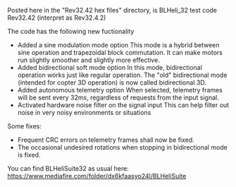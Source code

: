 Posted here in the "Rev32.42 hex files" directory, is BLHeli_32 test code Rev32.42 (interpret as Rev32.4.2)

The code has the following new fuctionality
- Added a sine modulation mode option
  This mode is a hybrid between sine operation and trapezoidal block commutation.
  It can make motors run slightly smoother and slightly more effective.
- Added bidirectional soft mode option
  In this mode, bidirectional operation works just like regular operation.
  The "old" bidirectional mode (intended for copter 3D operation) is now called bidirectional 3D.
- Added autonomous telemetry option
  When selected, telemetry frames will be sent every 32ms, regardless of requests from the input signal.
- Activated hardware noise filter on the signal input
  This can help filter out noise in very noisy environments or situations

Some fixes:
- Frequent CRC errors on telemetry frames shall now be fixed.
- The occasional undesired rotations when stopping in bidirectional mode is fixed.

You can find BLHeliSuite32 as usual here:
https://www.mediafire.com/folder/dx6kfaasyo24l/BLHeliSuite